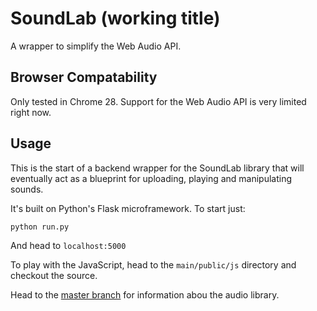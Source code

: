 # SoundLab (working title)

A wrapper to simplify the Web Audio API.

## Browser Compatability

Only tested in Chrome 28. Support for the Web Audio API is very limited right now.

## Usage

This is the start of a backend wrapper for the SoundLab library that will eventually act as a blueprint for uploading, playing and manipulating sounds.

It's built on Python's Flask microframework. To start just:

	python run.py

And head to `localhost:5000`

To play with the JavaScript, head to the `main/public/js` directory and checkout the source.

Head to the [master branch](http://github.com/gakimball/soundlab) for information abou the audio library.

